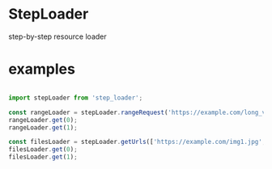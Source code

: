 # StepLoader

step-by-step resource loader

# examples

```js

import stepLoader from 'step_loader';

const rangeLoader = stepLoader.rangeRequest('https://example.com/long_video.mp4');
rangeLoader.get(0);
rangeLoader.get(1);

const filesLoader = stepLoader.getUrls(['https://example.com/img1.jpg', 'https://example.com/img2.jpg']);
filesLoader.get(0);
filesLoader.get(1);

```
